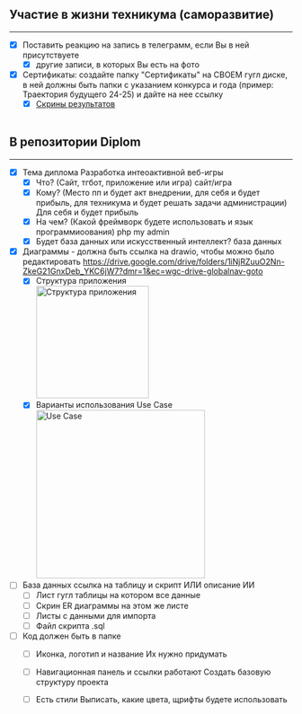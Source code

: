 ## Участие в жизни техникума (саморазвитие)
____
- [X] Поставить реакцию на запись в телеграмм, если Вы в ней присутствуете 
    - [X] другие записи, в которых Вы есть на фото
- [X] Сертификаты: создайте папку "Сертификаты" на СВОЕМ гугл диске, в ней должны быть папки с указанием конкурса и года (пример: Траектория будущего 24-25) и дайте на нее ссылку
    - [X] [Скрины результатов](http://example.com)          
         <br><mg src="https://github.com/user-attachments/assets/22de82ab-d888-4619-a894-e55b0f8fc4fc" alt="Практическая 2" height="100" />

## В репозитории Diplom
____
- [X] Тема диплома Разработка интеоактивной веб-игры 
    - [X] Что? (Сайт, тгбот, приложение или игра) сайт/игра
    - [X] Кому? (Место пп и будет акт  внедрении, для себя и будет прибыль, для техникума и будет решать задачи администрации) Для себя и будет прибыль
    - [X] На чем? (Какой фреймворк будете использовать и язык программиоования) php my admin
    - [x] Будет база данных или искусственный интеллект? база данных
- [X] Диаграммы - должна быть ссылка на drawio, чтобы можно было редактировать https://drive.google.com/drive/folders/1iNjRZuuO2Nn-ZkeG21GnxDeb_YKC6jW7?dmr=1&ec=wgc-drive-globalnav-goto
    - [X] Структура приложения
          <br><img height="200" alt="Структура приложения" src="https://drive.google.com/file/d/1AJFouruvKKTERmTsuzhzFTXligrIToCN/view?usp=sharing" />
    - [X] Варианты использования Use Case
          <br><img height="300" alt="Use Case" src="https://drive.google.com/file/d/1o3nxCraq1GlH6ftGVR6lP26Q2QPlCqoH/view?usp=sharing" />
- [ ] База данных ссылка на таблицу и скрипт ИЛИ описание ИИ
    - [ ] Лист гугл таблицы на котором все данные
    - [ ] Скрин ER диаграммы на этом же листе
    - [ ] Листы с данными для импорта
    - [ ] Файл скрипта .sql
- [ ] Код должен быть в папке
    - [ ] Иконка, логотип и название Их нужно придумать
    - [ ] Навигационная панель и ссылки работают Создать базовую структуру проекта
    - [ ] Есть стили Выписать, какие цвета, щрифты будете использовать



